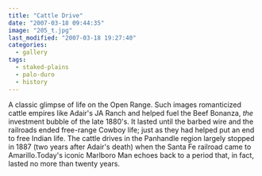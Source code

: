```yaml
---
title: "Cattle Drive"
date: "2007-03-18 09:44:35"
image: "205_t.jpg"
last_modified: "2007-03-18 19:27:40"
categories:
  - gallery
tags:
  - staked-plains
  - palo-duro
  - history  
---
```


A classic glimpse of life on the Open Range. Such images romanticized cattle empires like Adair's JA Ranch and helped fuel the Beef Bonanza, _the_ investment bubble of the late 1880's. It lasted until the barbed wire and the railroads ended free-range Cowboy life; just as they had helped put an end to free Indian life. The cattle drives in the Panhandle region largely stopped in 1887 (two years after Adair's death) when the Santa Fe railroad came to Amarillo.Today's iconic Marlboro Man echoes back to a period that, in fact, lasted no more than twenty years.
